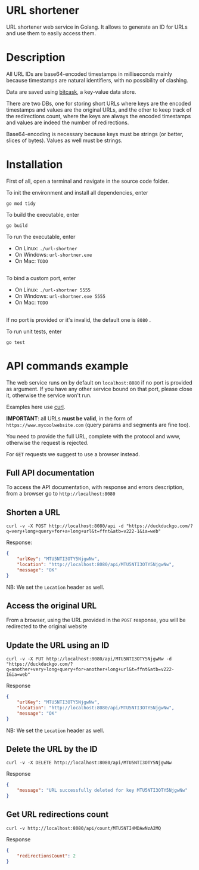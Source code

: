 # URL shortener

URL shortener web service in Golang. It allows to generate an ID for URLs and use them to easily access them.

# Description

All URL IDs are base64-encoded timestamps in milliseconds mainly because timestamps are natural identifiers, with no possibility of clashing.

Data are saved using [bitcask](https://github.com/prologic/bitcask), a key-value data store.

There are two DBs, one for storing short URLs
where keys are the encoded timestamps and values are the original URLs, and the other to keep track of the redirections count, where the keys are always the encoded timestamps and values are indeed the number of redirections.

Base64-encoding is necessary because keys must be strings (or better, slices of bytes). Values as well must be strings.

# Installation

First of all, open a terminal and navigate in the source code folder.

To init the environment and install all dependencies, enter

``` 
go mod tidy
```

To build the executable, enter

``` 
go build
```

To run the executable, enter

* On Linux: `./url-shortner`
* On Windows: `url-shortner.exe`
* On Mac: `TODO`
##
To bind a custom port, enter

* On Linux: `./url-shortner 5555`
* On Windows: `url-shortner.exe 5555`
* On Mac: `TODO`
##
If no port is provided or it's invalid, the default one is `8080` .

To run unit tests, enter

``` 
go test
```

# API commands example

The web service runs on by default on `localhost:8080` if no port is provided as argument. If you have any other service bound on that port, please close it, otherwise the service won't run.

Examples here use [curl](https://curl.haxx.se/).

**IMPORTANT**: all URLs **must be valid**, in the form of `https://www.mycoolwebsite.com` (query params and segments are fine too). 

You need to provide the full URL, complete with the protocol and www, otherwise the request is rejected. 

For `GET` requests we suggest to use a browser instead.

## Full API documentation

To access the API documentation, with response and errors description, from a browser go to `http://localhost:8080`

## Shorten a URL

``` 
curl -v -X POST http://localhost:8080/api -d "https://duckduckgo.com/?q=very+long+query+for+a+long+url&t=ffnt&atb=v222-1&ia=web"
```

Response:

``` json
{
	"urlKey": "MTU5NTI3OTY5NjgwNw",
	"location": "http://localhost:8080/api/MTU5NTI3OTY5NjgwNw",
	"message": "OK"
}
```

NB: We set the `Location` header as well.

## Access the original URL

From a browser, using the URL provided in the `POST` response, you will be redirected to the original website

## Update the URL using an ID

``` 
curl -v -X PUT http://localhost:8080/api/MTU5NTI3OTY5NjgwNw -d "https://duckduckgo.com/?q=another+very+long+query+for+another+long+url&t=ffnt&atb=v222-1&ia=web"
```

Response

``` json
{
	"urlKey": "MTU5NTI3OTY5NjgwNw",
	"location": "http://localhost:8080/api/MTU5NTI3OTY5NjgwNw",
	"message": "OK"
}
```

NB: We set the `Location` header as well.

## Delete the URL by the ID

``` 
curl -v -X DELETE http://localhost:8080/api/MTU5NTI3OTY5NjgwNw
```

Response

``` json
{
	"message": "URL successfully deleted for key MTU5NTI3OTY5NjgwNw"
}
```

## Get URL redirections count

``` 
curl -v http://localhost:8080/api/count/MTU5NTI4MDAwNzA2MQ
```

Response

``` json
{
	"redirectionsCount": 2
}
```

# 
